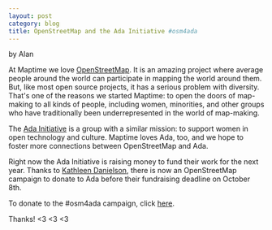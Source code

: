 ```yaml
---
layout: post	
category: blog
title: OpenStreetMap and the Ada Initiative #osm4ada
---
```


by Alan

At Maptime we love <a href="http://openstreetmap.org">OpenStreetMap</a>. It is an amazing project where average people around the world can participate in mapping the world around them. But, like most open source projects, it has a serious problem with diversity. That's one of the reasons we started Maptime: to open the doors of map-making to all kinds of people, including women, minorities, and other groups who have traditionally been underrepresented in the world of map-making. 

The <a href="http://adainitiative.org">Ada Initiative</a> is a group with a similar mission: to support women in open technology and culture. Maptime loves Ada, too, and we hope to foster more connections between OpenStreetMap and Ada.

Right now the Ada Initiative is raising money to fund their work for the next year. Thanks to <a href="https://www.openstreetmap.org/user/KathleenLD/diary/23967">Kathleen Danielson</a>, there is now an OpenStreetMap campaign to donate to Ada before their fundraising deadline on October 8th.

To donate to the #osm4ada campaign, click <a href="https://adainitiative.org/2015/08/04/announcing-the-shutdown-of-the-ada-initiative/">here</a>.

Thanks! <3 <3 <3
